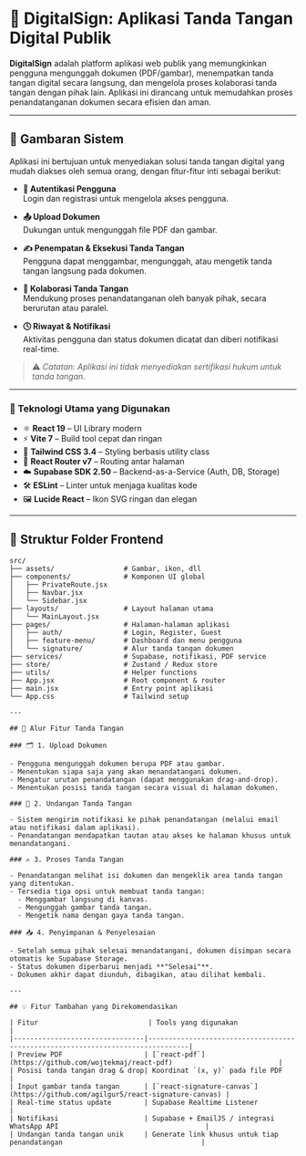 # 📄 DigitalSign: Aplikasi Tanda Tangan Digital Publik

**DigitalSign** adalah platform aplikasi web publik yang memungkinkan pengguna mengunggah dokumen (PDF/gambar), menempatkan tanda tangan digital secara langsung, dan mengelola proses kolaborasi tanda tangan dengan pihak lain. Aplikasi ini dirancang untuk memudahkan proses penandatanganan dokumen secara efisien dan aman.

---

## 🚀 Gambaran Sistem

Aplikasi ini bertujuan untuk menyediakan solusi tanda tangan digital yang mudah diakses oleh semua orang, dengan fitur-fitur inti sebagai berikut:

- **🔐 Autentikasi Pengguna**  
  Login dan registrasi untuk mengelola akses pengguna.

- **📤 Upload Dokumen**  
  Dukungan untuk mengunggah file PDF dan gambar.

- **✍️ Penempatan & Eksekusi Tanda Tangan**  
  Pengguna dapat menggambar, mengunggah, atau mengetik tanda tangan langsung pada dokumen.

- **🤝 Kolaborasi Tanda Tangan**  
  Mendukung proses penandatanganan oleh banyak pihak, secara berurutan atau paralel.

- **🕓 Riwayat & Notifikasi**  
  Aktivitas pengguna dan status dokumen dicatat dan diberi notifikasi real-time.

> ⚠️ *Catatan: Aplikasi ini tidak menyediakan sertifikasi hukum untuk tanda tangan.*

---

### 🧰 Teknologi Utama yang Digunakan

- ⚛️ **React 19** – UI Library modern  
- ⚡ **Vite 7** – Build tool cepat dan ringan  
- 🎨 **Tailwind CSS 3.4** – Styling berbasis utility class  
- 🔀 **React Router v7** – Routing antar halaman  
- ☁️ **Supabase SDK 2.50** – Backend-as-a-Service (Auth, DB, Storage)  
- 🛠️ **ESLint** – Linter untuk menjaga kualitas kode  
- 🖼️ **Lucide React** – Ikon SVG ringan dan elegan


---

## 📁 Struktur Folder Frontend

```plaintext
src/
├── assets/                 # Gambar, ikon, dll
├── components/             # Komponen UI global
│   ├── PrivateRoute.jsx
│   ├── Navbar.jsx
│   └── Sidebar.jsx
├── layouts/                # Layout halaman utama
│   └── MainLayout.jsx
├── pages/                  # Halaman-halaman aplikasi
│   ├── auth/               # Login, Register, Guest
│   ├── feature-menu/       # Dashboard dan menu pengguna
│   └── signature/          # Alur tanda tangan dokumen
├── services/               # Supabase, notifikasi, PDF service
├── store/                  # Zustand / Redux store
├── utils/                  # Helper functions
├── App.jsx                 # Root component & router
├── main.jsx                # Entry point aplikasi
└── App.css                 # Tailwind setup

---

## 🔄 Alur Fitur Tanda Tangan

### 🗂️ 1. Upload Dokumen

- Pengguna mengunggah dokumen berupa PDF atau gambar.
- Menentukan siapa saja yang akan menandatangani dokumen.
- Mengatur urutan penandatangan (dapat menggunakan drag-and-drop).
- Menentukan posisi tanda tangan secara visual di halaman dokumen.

### 📩 2. Undangan Tanda Tangan

- Sistem mengirim notifikasi ke pihak penandatangan (melalui email atau notifikasi dalam aplikasi).
- Penandatangan mendapatkan tautan atau akses ke halaman khusus untuk menandatangani.

### ✍️ 3. Proses Tanda Tangan

- Penandatangan melihat isi dokumen dan mengeklik area tanda tangan yang ditentukan.
- Tersedia tiga opsi untuk membuat tanda tangan:
  - Menggambar langsung di kanvas.
  - Mengunggah gambar tanda tangan.
  - Mengetik nama dengan gaya tanda tangan.

### 📥 4. Penyimpanan & Penyelesaian

- Setelah semua pihak selesai menandatangani, dokumen disimpan secara otomatis ke Supabase Storage.
- Status dokumen diperbarui menjadi **"Selesai"**.
- Dokumen akhir dapat diunduh, dibagikan, atau dilihat kembali.

---

## 💡 Fitur Tambahan yang Direkomendasikan

| Fitur                           | Tools yang digunakan                                                          |
|--------------------------------|--------------------------------------------------------------------------------|
| Preview PDF                    | [`react-pdf`](https://github.com/wojtekmaj/react-pdf)                          |
| Posisi tanda tangan drag & drop| Koordinat `(x, y)` pada file PDF                                               |
| Input gambar tanda tangan      | [`react-signature-canvas`](https://github.com/agilgur5/react-signature-canvas) |
| Real-time status update        | Supabase Realtime Listener                                                     |
| Notifikasi                     | Supabase + EmailJS / integrasi WhatsApp API                                    |
| Undangan tanda tangan unik     | Generate link khusus untuk tiap penandatangan                                  |


